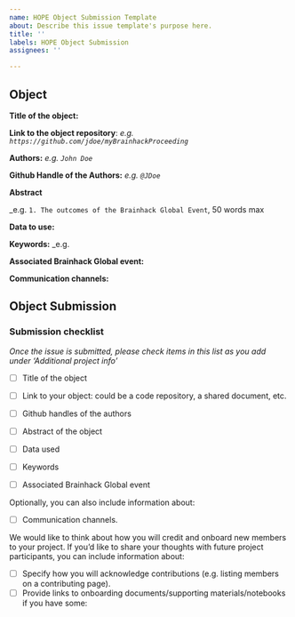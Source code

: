 ```yaml
---
name: HOPE Object Submission Template
about: Describe this issue template's purpose here.
title: ''
labels: HOPE Object Submission
assignees: ''

---
```


<!-- Guidelines

We are very excited to have your submission to Brainhack Proceedings 🎉. To submit your Hackathon, Outcomes, Project and Education objects, we will ask you to fill this issue carefully and provide the information listed below.  We prepared a checklist to help with your project submission. Here is how to proceed:

Before filling in any part please check items in the checklist below as you go through them.
Once you are done (at least all 'required' items must be provided), please delete the "Guidelines" section, submit your issue and add a comment saying 'Hi @brainhack-proceeding/editors: my submission is ready!'
Thank you!

After the issue is submitted, our editors will fork your repository to Brainhack Proceedings repository and give you the necessary access rights to you. The editors will assign 'a reviewer/s' from the reviewer pool, whose background and field of expertise match with the concept of your object you define in your issue. The reviewers will review your submission and create issues at this forked repository to share their suggestions with you. Once you address these suggestions, the reviewers will give their approval as necessary and close the issue. This will list your object in our [Brainhack Proceedings webpage](
brainhack-proceedings.github.io)

If at any time you need help from us or anything is unclear, please add a comment and ping your project monitor. Our team is here to help! -->

## Object 
**Title of the object:**
<!-- Add a title that reflects the content of the object that you plan to submit to the Brainhack Proceedings that describes the content well.-->

**Link to the object repository**: 
_e.g. `https://github.com/jdoe/myBrainhackProceeding`_
 
 
**Authors:** 
_e.g. `John Doe`_

**Github Handle of the Authors:** 
_e.g. `@JDoe`_

<!--  **Email of the Authors:** Please list these emails as commented. 
_e.g. `John Doe`_ -->

**Abstract**

_e.g. `1. The outcomes of the Brainhack Global Event`, 50 words max

**Data to use:**
<!-- If your object uses data, add a short description of the data and a link to its source. -->

**Keywords:** 
_e.g. 

**Associated Brainhack Global event:**
<!-- Specify the city and country of the Brainhack Global event that you
worked on this specific work peace. -->

**Communication channels:**
<!-- Add links to chat channels in Slack or Mattermost -->

## Object Submission

### Submission checklist

*Once the issue is submitted, please check items in this list as you add under ‘Additional project info’*

- [ ] Title of the object
- [ ] Link to your object: could be a code repository, a shared document, etc.
- [ ] Github handles of the authors
- [ ] Abstract of the object
- [ ] Data used
- [ ] Keywords
- [ ] Associated Brainhack Global event


Optionally, you can also include information about:

- [ ] Communication channels.

We would like to think about how you will credit and onboard new members to your project. If you’d like to share your thoughts with future project participants, you can include information about:

- [ ] Specify how you will acknowledge contributions (e.g. listing members on a contributing page).
- [ ] Provide links to onboarding documents/supporting materials/notebooks if you have some:
